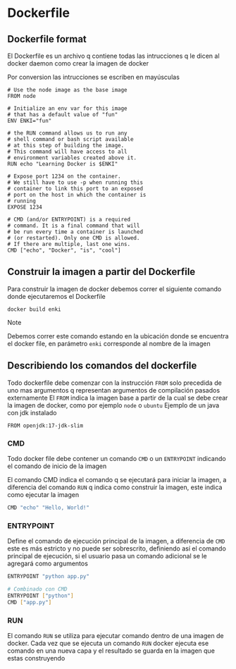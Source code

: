 # Dockerfile 

## Dockerfile format

El Dockerfile es un archivo q contiene todas las intrucciones q le dicen al docker daemon como crear la imagen de docker

Por conversion las intrucciones se escriben en mayúsculas 

```shell
# Use the node image as the base image
FROM node

# Initialize an env var for this image
# that has a default value of "fun"
ENV ENKI="fun"

# the RUN command allows us to run any
# shell command or bash script available
# at this step of building the image.
# This command will have access to all
# environment variables created above it.
RUN echo "Learning Docker is $ENKI"

# Expose port 1234 on the container.
# We still have to use -p when running this
# container to link this port to an exposed
# port on the host in which the container is
# running
EXPOSE 1234

# CMD (and/or ENTRYPOINT) is a required
# command. It is a final command that will
# be run every time a container is launched
# (or restarted). Only one CMD is allowed.
# If there are multiple, last one wins.
CMD ["echo", "Docker", "is", "cool"]
```

## Construir la imagen a partir del Dockerfile

Para construir la imagen de docker debemos correr el siguiente comando donde ejecutaremos el Dockerfile

```docker build enki```

> [!NOTE]
> Debemos correr este comando estando en la ubicación donde se encuentra el docker file, en parámetro ``enki`` corresponde al nombre de la imagen


## Describiendo los comandos del dockerfile

Todo dockerfile debe comenzar con la instrucción ``FROM`` solo precedida de uno mas argumentos q representan argumentos de compilación pasados externamente
 El ``FROM`` indica la imagen base a partir de la cual se debe crear la imagen de docker, como por ejemplo ``node`` o ``ubuntu`` 
Ejemplo de un java con jdk instalado

```
FROM openjdk:17-jdk-slim
```

### CMD
Todo docker file debe contener un comando ``CMD`` o un ``ENTRYPOINT`` indicando el comando de inicio de la imagen

El comando CMD indica el comando q se ejecutará para iniciar la imagen, a diferencia del comando ``RUN`` q indica como construir la imagen, este indica como ejecutar la imagen 

```sh
CMD "echo" "Hello, World!"
```

### ENTRYPOINT

Define el comando de ejecución principal de la imagen, a diferencia de ``CMD`` este es más estricto y no puede ser sobrescrito, definiendo así el comando principal de ejecución, si el usuario pasa un comando adicional se le agregará como argumentos 

```sh
ENTRYPOINT "python app.py"

# Combinado con CMD
ENTRYPOINT ["python"]
CMD ["app.py"]
```


### RUN 

El comando `RUN` se utiliza para ejecutar comando dentro de una imagen de docker. Cada vez que se ejecuta un comando `RUN` docker ejecuta ese comando en una nueva capa y el resultado se guarda en la imagen que estas construyendo

